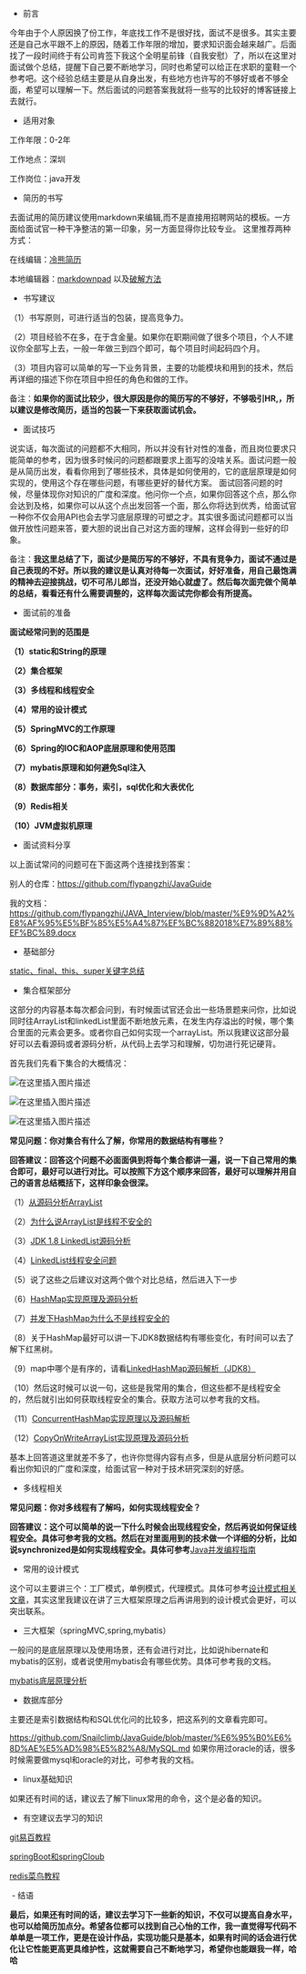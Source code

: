 ﻿ - 前言

今年由于个人原因换了份工作，年底找工作不是很好找，面试不是很多。其实主要还是自己水平跟不上的原因，随着工作年限的增加，要求知识面会越来越广。后面找了一段时间终于有公司肯签下我这个全明星前锋（自我安慰）了，所以在这里对面试做个总结，提醒下自己要不断地学习，同时也希望可以给正在求职的童鞋一个参考吧。这个经验总结主要是从自身出发，有些地方也许写的不够好或者不够全面，希望可以理解一下。然后面试的问题答案我就将一些写的比较好的博客链接上去就行。

 - 适用对象

工作年限：0-2年

工作地点：深圳

工作岗位：java开发


 - 简历的书写

去面试用的简历建议使用markdown来编辑,而不是直接用招聘网站的模板。一方面给面试官一种干净整洁的第一印象，另一方面显得你比较专业。
这里推荐两种方式：

在线编辑：[冷熊简历](http://cv.ftqq.com/#)

本地编辑器：[markdownpad](http://www.markdownpad.com/download.html)  以及[破解方法](https://www.jianshu.com/p/a85e8b0545e2)


 - 书写建议
 
（1）书写原则，可进行适当的包装，提高竞争力。

（2）项目经验不在多，在于含金量。如果你在职期间做了很多个项目，个人不建议你全部写上去，一般一年做三到四个即可，每个项目时间起码四个月。

（3）项目内容可以简单的写一下业务背景，主要的功能模块和用到的技术，然后再详细的描述下你在项目中担任的角色和做的工作。

备注：**如果你的面试比较少，很大原因是你的简历写的不够好，不够吸引HR,，所以建议是修改简历，适当的包装一下来获取面试机会。**

- 面试技巧

说实话，每次面试的问题都不大相同，所以并没有针对性的准备，而且岗位要求只能简单的参考，因为很多时候问的问题都跟要求上面写的没啥关系。面试问题一般是从简历出发，看看你用到了哪些技术，具体是如何使用的，它的底层原理是如何实现的，使用这个存在哪些问题，有哪些更好的替代方案。
面试回答问题的时候，尽量体现你对知识的广度和深度。他问你一个点，如果你回答这个点，那么你会达到及格，如果你可以从这个点出发回答一个面，那么你将达到优秀，给面试官一种你不仅会用API也会去学习底层原理的可塑之才。其实很多面试问题都可以当做开放性问题来答，要大胆的说出自己对这方面的理解，这样会得到一些好的印象。

备注：**我这里总结了下，面试少是简历写的不够好，不具有竞争力，面试不通过是自己表现的不好。所以我的建议是认真对待每一次面试，好好准备，用自己最饱满的精神去迎接挑战，切不可吊儿郎当，还没开始心就虚了。然后每次面完做个简单的总结，看看还有什么需要调整的，这样每次面试完你都会有所提高。**

 - 面试前的准备

**面试经常问到的范围是**

**（1）static和String的原理**

**（2）集合框架**

**（3）多线程和线程安全**

**（4）常用的设计模式**

**（5）SpringMVC的工作原理**

**（6）Spring的IOC和AOP底层原理和使用范围**

**（7）mybatis原理和如何避免Sql注入**

**（8）数据库部分：事务，索引，sql优化和大表优化**

**（9）Redis相关**

**（10）JVM虚拟机原理**


 - 面试资料分享

以上面试常问的问题可在下面这两个连接找到答案：

别人的仓库：https://github.com/flypangzhi/JavaGuide

我的文档：https://github.com/flypangzhi/JAVA_Interview/blob/master/%E9%9D%A2%E8%AF%95%E5%BF%85%E5%A4%87%EF%BC%882018%E7%89%88%EF%BC%89.docx

 - 基础部分

[static、final、this、super关键字总结](https://github.com/Snailclimb/JavaGuide/blob/master/Java%E7%9B%B8%E5%85%B3/final%E3%80%81static%E3%80%81this%E3%80%81super.md)

 - 集合框架部分

这部分的内容基本每次都会问到，有时候面试官还会出一些场景题来问你，比如说同时往ArrayList和linkedList里面不断地放元素，在发生内存溢出的时候，哪个集合里面的元素会更多。或者你自己如何实现一个arrayList。所以我建议这部分最好可以去看源码或者源码分析，从代码上去学习和理解，切勿进行死记硬背。

首先我们先看下集合的大概情况：


![在这里插入图片描述](https://img-blog.csdnimg.cn/20181222203919855.png?x-oss-process=image/watermark,type_ZmFuZ3poZW5naGVpdGk,shadow_10,text_aHR0cHM6Ly9ibG9nLmNzZG4ubmV0L3FxXzMyNTc0NDM1,size_16,color_FFFFFF,t_70)


![在这里插入图片描述](https://img-blog.csdnimg.cn/20181222204100907.png?x-oss-process=image/watermark,type_ZmFuZ3poZW5naGVpdGk,shadow_10,text_aHR0cHM6Ly9ibG9nLmNzZG4ubmV0L3FxXzMyNTc0NDM1,size_16,color_FFFFFF,t_70)


![在这里插入图片描述](https://img-blog.csdnimg.cn/2018122220421566.png?x-oss-process=image/watermark,type_ZmFuZ3poZW5naGVpdGk,shadow_10,text_aHR0cHM6Ly9ibG9nLmNzZG4ubmV0L3FxXzMyNTc0NDM1,size_16,color_FFFFFF,t_70)


**常见问题：你对集合有什么了解，你常用的数据结构有哪些？**

**回答建议：回答这个问题不必面面俱到将每个集合都讲一遍，说一下自己常用的集合即可，最好可以进行对比。可以按照下方这个顺序来回答，最好可以理解并用自己的语言总结概括下，这样印象会很深。**

（1）[从源码分析ArrayList](https://blog.csdn.net/xfhy_/article/details/80193648)

（2）[为什么说ArrayList是线程不安全的](https://blog.csdn.net/u012859681/article/details/78206494)

（3）[JDK 1.8 LinkedList源码分析](https://blog.csdn.net/xfhy_/article/details/80193648)

（4）[LinkedList线程安全问题](http://www.cnblogs.com/balaamwe/archive/2012/04/23/2466658.html)

（5）说了这些之后建议对这两个做个对比总结，然后进入下一步

（6）[HashMap实现原理及源码分析](https://www.cnblogs.com/chengxiao/p/6059914.html)

（7）[并发下HashMap为什么不是线程安全的](https://blog.csdn.net/chisunhuang/article/details/79041656)

（8）关于HashMap最好可以讲一下JDK8数据结构有哪些变化，有时间可以去了解下红黑树。

（9）map中哪个是有序的，请看[LinkedHashMap源码解析（JDK8）](https://blog.csdn.net/zxt0601/article/details/77429150)

（10）然后这时候可以说一句，这些是我常用的集合，但这些都不是线程安全的，然后就引出如何获取线程安全的集合。获取方法可以参考我的文档。

（11）[ConcurrentHashMap实现原理以及源码解析](https://blog.csdn.net/dingjianmin/article/details/79776646)

（12）[CopyOnWriteArrayList实现原理及源码分析](http://www.cnblogs.com/chengxiao/p/6881974.html)


基本上回答道这里就差不多了，也许你觉得内容有点多，但是从底层分析问题可以看出你知识的广度和深度，给面试官一种对于技术研究深刻的好感。

 - 多线程相关


**常见问题：你对多线程有了解吗，如何实现线程安全？**

**回答建议：这个可以简单的说一下什么时候会出现线程安全，然后再说如何保证线程安全。具体可参考我的文档。然后在对里面用到的技术做一个详细的分析，比如说synchronized是如何实现线程安全。具体可参考**[Java并发编程指南](https://blog.csdn.net/qq_34337272/column/info/20860)

 - 常用的设计模式

这个可以主要讲三个：工厂模式，单例模式，代理模式。具体可参考[设计模式相关文章](https://github.com/Snailclimb/JavaGuide/blob/master/Java%E7%9B%B8%E5%85%B3/%E8%AE%BE%E8%AE%A1%E6%A8%A1%E5%BC%8F.md)，其实这里我建议在讲了三大框架原理之后再讲用到的设计模式会更好，可以突出联系。

 - 三大框架（springMVC,spring,mybatis）

一般问的是底层原理以及使用场景，还有会进行对比，比如说hibernate和mybatis的区别，或者说使用mybatis会有哪些优势。具体可参考我的文档。

[mybatis底层原理分析](https://mp.weixin.qq.com/s/cegc3EaLQn04QHa-khOv3w)

 - 数据库部分

主要还是索引数据结构和SQL优化问的比较多，把这系列的文章看完即可。

https://github.com/Snailclimb/JavaGuide/blob/master/%E6%95%B0%E6%8D%AE%E5%AD%98%E5%82%A8/MySQL.md
如果你用过oracle的话，很多时候需要做mysql和oracle的对比，可参考我的文档。

 - linux基础知识

如果还有时间的话，建议去了解下linux常用的命令，这个是必备的知识。

 - 有空建议去学习的知识

[git易百教程](https://www.yiibai.com/git/)

[springBoot和springCloub](https://blog.lqdev.cn/)

[redis菜鸟教程](http://www.runoob.com/redis/redis-tutorial.html)


﻿ - 结语
  
  
**最后，如果还有时间的话，建议去学习下一些新的知识，不仅可以提高自身水平，也可以给简历加点分。希望各位都可以找到自己心怡的工作，我一直觉得写代码不单单是一项工作，更是在设计作品，实现功能只是基本，如果有时间的话会进行优化让它性能更高更具维护性，这就需要自己不断地学习，希望你也能跟我一样，哈哈**



 




